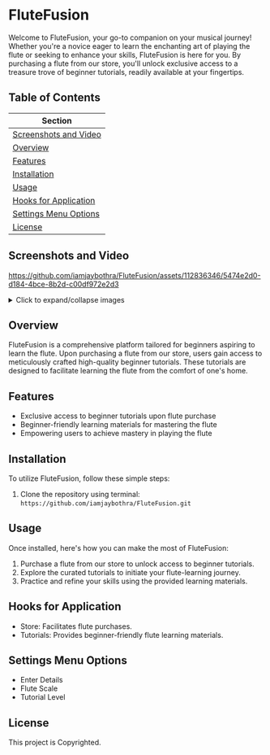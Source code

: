 # FluteFusion

Welcome to FluteFusion, your go-to companion on your musical journey! Whether you're a novice eager to learn the enchanting art of playing the flute or seeking to enhance your skills, FluteFusion is here for you. By purchasing a flute from our store, you'll unlock exclusive access to a treasure trove of beginner tutorials, readily available at your fingertips.

## Table of Contents

| Section                   |
|---------------------------|
| [Screenshots and Video](#screenshots-and-video) |
| [Overview](#overview)     |
| [Features](#features)     |
| [Installation](#installation) |
| [Usage](#usage)           |
| [Hooks for Application](#hooks-for-application) |
| [Settings Menu Options](#settings-menu-options) |
| [License](#license)       |


## Screenshots and Video 


https://github.com/iamjaybothra/FluteFusion/assets/112836346/5474e2d0-d184-4bce-8b2d-c00df972e2d3


<details>
  <summary>Click to expand/collapse images</summary>
  
  ![Store](https://github.com/iamjaybothra/FluteFusion/assets/112836346/d3ed13b6-a2ae-4bf4-9c18-4fca1bc40a31)
  ![Store 1](https://github.com/iamjaybothra/FluteFusion/assets/112836346/5ce6d50d-851c-4ba5-87db-f989e4c13230)
  ![Home](https://github.com/iamjaybothra/FluteFusion/assets/112836346/5bcb186e-1249-4be0-b059-2c7aec25d712)
  ![Audio](https://github.com/iamjaybothra/FluteFusion/assets/112836346/9d3f666d-afb6-4f97-9757-421f6e430810)
  ![Maintenance](https://github.com/iamjaybothra/FluteFusion/assets/112836346/6b6481f4-2ec0-4c73-abee-fe33b761f574)
  ![Tutorial](https://github.com/iamjaybothra/FluteFusion/assets/112836346/96112d55-1f4e-4e20-b11a-815ab247b1d7)
  ![Navigation](https://github.com/iamjaybothra/FluteFusion/assets/112836346/c1e9d4f5-1c32-441e-9df9-581003d84726)
  
</details>

## Overview 

FluteFusion is a comprehensive platform tailored for beginners aspiring to learn the flute. Upon purchasing a flute from our store, users gain access to meticulously crafted high-quality beginner tutorials. These tutorials are designed to facilitate learning the flute from the comfort of one's home.

## Features

- Exclusive access to beginner tutorials upon flute purchase
- Beginner-friendly learning materials for mastering the flute
- Empowering users to achieve mastery in playing the flute

## Installation

To utilize FluteFusion, follow these simple steps:

1. Clone the repository using terminal: `https://github.com/iamjaybothra/FluteFusion.git`

## Usage

Once installed, here's how you can make the most of FluteFusion:

1. Purchase a flute from our store to unlock access to beginner tutorials.
2. Explore the curated tutorials to initiate your flute-learning journey.
3. Practice and refine your skills using the provided learning materials.

## Hooks for Application

- Store: Facilitates flute purchases.
- Tutorials: Provides beginner-friendly flute learning materials.

## Settings Menu Options

- Enter Details
- Flute Scale
- Tutorial Level

## License

This project is Copyrighted.
